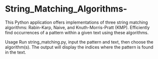 # String_Matching_Algorithms-
This Python application offers implementations of three string matching algorithms: Rabin-Karp, Naive, and Knuth-Morris-Pratt (KMP). Efficiently find occurrences of a pattern within a given text using these algorithms.

Usage
Run string_matching.py, input the pattern and text, then choose the algorithm(s). The output will display the indices where the pattern is found in the text.

